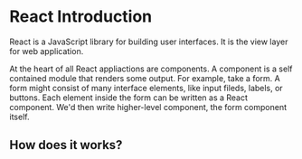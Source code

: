 # React Introduction
React is a JavaScript library for building user interfaces. It is the view layer for web application.

At the heart of all React appliactions are components. A component is a self contained module that renders some output. For example, take a form. A form might consist of many interface elements, like input fileds, labels, or buttons. Each element inside the form can be written as a React component. We'd then write higher-level component, the form component itself.

## How does it works?
